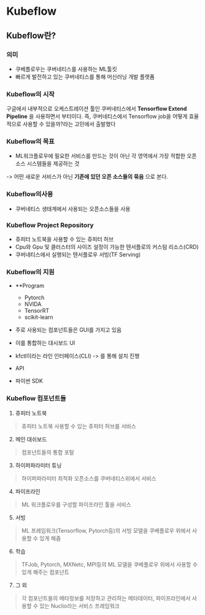# Kubeflow

## Kubeflow란?

### 의미
- 쿠베플로우는 쿠버네티스를 사용하는 ML툴킷
- 빠르게 발전하고 있는 쿠버네티스를 통해 머신러닝 개발 플랫폼

### Kubeflow의 시작
구글에서 내부적으로 오케스트레이션 툴인 쿠버네티스에서 __Tensorflow Extend Pipeline__ 을 사용하면서 부터이다. 즉, 쿠버네티스에서 Tensorflow job을 어떻게 효율적으로 사용할 수 있을까?라는 고민에서 출발했다

### Kubeflow의 목표
- ML워크플로우에 필요한 서비스를 만드는 것이 아닌 각 영역에서 가장 적합한 오픈 소스 시스템들을 제공하는 것

-> 어떤 새로운 서비스가 아닌 __기존에 있던 오픈 소스들의 묶음__ 으로 본다.

### Kubeflow의사용
- 쿠버네티스 생태계에서 사용되는 오픈소스들을 사용

### Kubeflow Project Repository
- 쥬피터 노트북을 사용할 수 있는 쥬피터 허브
- Cpu와 Gpu 및 클러스터의 사이즈 설정이 가능한 텐서플로의 커스텀 리소스(CRD)
- 쿠버네티스에서 실행되는 텐서플로우 서빙(TF Serving)

### Kubeflow의 지원
- **Program
  - Pytorch
  - NVIDA
  - TensorRT
  - scikit-learn

- 주로 사용되는 컴포넌트들은 GUI를 가지고 있음
- 이를 통합하는 대시보드 UI
- kfctl이라는 라인 인터페이스(CLI) -> 를 통해 설치 진행

- API
- 파이썬 SDK

### Kubeflow 컴포넌트들

1. 쥬피터 노트북
> 쥬피터 노트북 사용할 수 있는 쥬피터 허브를 서비스

2. 메인 대쉬보드
> 컴포넌트들의 통합 포탈

3. 하이퍼파라미터 튜닝
> 하이퍼파라미터 최적화 오픈소스를 쿠버네티스위에서 서비스

4. 파이프라인
> ML 워크플로우를 구성할 파이프라인 툴을 서비스

5. 서빙
> ML 프레임워크(Tensorflow, Pytorch등)의 서빙 모델을 쿠베플로우 위에서 사용할 수 있게 해줌

6. 학습
> TFJob, Pytorch, MXNetc, MPI등의 ML 모델을 쿠베플로우 위에서 사용할 수 있게 해주는 컴포넌트

7. 그 외
> 각 컴포넌트들의 메타정보를 저장하고 관리하는 메타데이터, 파이프라인에서 사용할 수 있는 Nuclio라는 서비스 프레임워크
